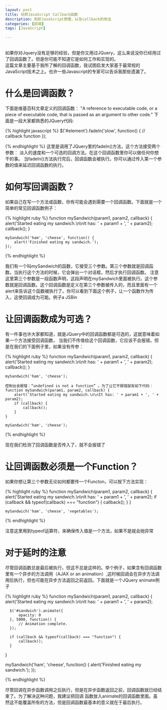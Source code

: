 ```yaml
---
layout: post
title: 玩转JavaScript Callback函数
description: 剖析JavaScript原理，以及callback的用法
categories: [前端]
tags: [JavaScript]

---
```

<br/>
    如果你对Jquery没有足够的经验，但是你又用过JQuery，这么来说没你已经用过了回调函数了。但是你可能不知道它是如何工作和实现的。
<br/>
    这篇文章主要基于我所了解的回调函数，我试图启发大家基于最常规的JavaScript技术之上。也许一些Javascript的专家可以告诉我那些遗漏了。

# 什么是回调函数？
下面是维基百科文章定义的回调函数：
    "A reference to executable code, or a piece of executable code, that is passed as an argument to other code."
下面是一段大家都熟悉的JQuery代码:

{% highlight javascript %}
    $('#element').fadeIn('slow', function() {
        // callback function
    });

{% endhighlight %}
这里是调用了JQuery里的fadeIn()方法，这个方法接受两个参数：
淡入的速度和一个可选的回调方法。在这个回调函数里你可以做任何你想干的事。
当fadeIn()方法执行完后，回调函数会被执行。你可以通过传入第一个参数的值来延迟回调函数的执行。


# 如何写回调函数？
如果自己在写一个方法或函数，你有可能会遇到需要一个回调函数。下面就是一个简单的常见回调函数例子：

{% highlight ruby %}
    function mySandwich(param1, param2, callback) {
        alert('Started eating my sandwich.\n\nIt has: ' + param1 + ', ' + param2);
        callback();
    }

    mySandwich('ham', 'cheese', function() {
        alert('Finished eating my sandwich.');
    });

{% endhighlight %}

我们有一个叫mySandwich的函数，它接受三个参数。第三个参数就是回调函数。当执行这个方法的时候，它会弹出一个对话框，然后才执行回调函数。
注意这里第三个参数是一段函数声明，这段声明在mySandwich里面被执行。这个参数就是回调函数。这个回调函数是定义在第三个参数被传入的，而且里面有一个alert来告诉这个函数被执行了。你可以看到下面这个例子，让一个函数作为传入，这使回调成为可能。例子a JSBin

# 让回调函数成为可选？

有一件事也许大家都知道，就是JQuery中的回调函数都是可选的，这就意味着如果一个方法接受回调函数，
当我们不传值给这个回调函数，它应该不会报错。但是在我们的下面例子里，如果没有传参：

{% highlight ruby %}
    function mySandwich(param1, param2, callback) {
        alert('Started eating my sandwich.\n\nIt has: ' + param1 + ', ' + param2);
        callback();
    }

    mySandwich('ham', 'cheese');

    控制台会报错：“undefined is not a function” 。为了让它不报错就有如下代码：
    function mySandwich(param1, param2, callback) {
        alert('Started eating my sandwich.\n\nIt has: ' + param1 + ', ' + param2);
        if (callback) {
            callback();
        }
    }

    mySandwich('ham', 'cheese');

{% endhighlight %}

现在我们检测了回调函数是否传入了，就不会报错了

# 让回调函数必须是一个Function？

如果你想让第三个参数无论如何都要传一个Functon，可以按下方法实现：

{% highlight ruby %}
    function mySandwich(param1, param2, callback) {
        alert('Started eating my sandwich.\n\nIt has: ' + param1 + ', ' + param2);
        if (callback && typeof(callback) === "function") {
            callback();
        }
    }

    mySandwich('ham', 'cheese', 'vegetables');

{% endhighlight %}

注意这里用到typeof运算符，来确保传入值是一个方法，如果不是就会抛异常

# 对于延时的注意
尽管回调函数总是最后被执行，但这不总是这样的。举个例子，如果含有回调函数里有一个异步的方法调用（AJAX or an animation）,这时候回调会在异步方法调用后执行，但也可能在异步方法返回之前返回。下面就是一个JQuery animate例子

{% highlight ruby %}
  function mySandwich(param1, param2, callback) {
      alert('Started eating my sandwich.\n\nIt has: ' + param1 + ', ' + param2);

      $('#sandwich').animate({
          opacity: 0
      }, 5000, function() {
          // Animation complete.
      });

      if (callback && typeof(callback) === "function") {
          callback();
      }
  }

  mySandwich('ham', 'cheese', function() {
      alert('Finished eating my sandwich.');
  });

{% endhighlight %}

尽管回调在异步函数调用之后执行，但是在异步函数返回之前，回调函数就已经结束了。为了解决这种问题，我建议把回调
函数放入animate的回调函数里面。虽然这不能覆盖所有的方法，但是回调函数最基本的意义就在于最后执行。
